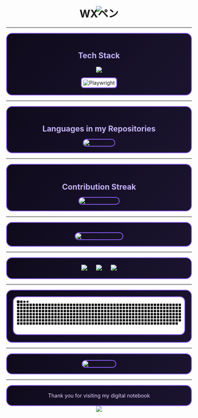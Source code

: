 <!-- ===================== MONOCHROME WAVE HEADER ===================== -->
<div align="center">
  <img src="https://capsule-render.vercel.app/api?type=waving&color=8B5CF6&height=110&section=header"/>
</div>

<h1 align="center" style="margin-top:-20px;">
 WXペン
</h1>

<hr/>

<!-- ===================== TECH STACK ===================== -->
<div align="center" style="padding:18px; border:2px solid #8B5CF6; border-radius:16px; background:linear-gradient(135deg,#0f0a1b 0%, #1b1430 100%);">
  
  ## <span style="color:#C4B5FD;">Tech Stack</span>
  
  <div align="center" style="margin-top:10px;">
    <img src="https://skillicons.dev/icons?i=java,python,js,ts,react,nodejs,nextjs,npm,yarn,bun,github,html,css,tailwind,postgresql,mysql,docker,linux,git,mongodb,django,aws,arduino,deno,vscode,postman,rust,debian,neovim,nginx" />
    <br/>
    <img src="https://playwright.dev/img/playwright-logo.svg" width="48" height="48" alt="Playwright" style="margin-top:10px; border-radius:8px; background:#ffffff; padding:6px; box-shadow:0 0 0 2px #8B5CF6 inset;"/>
  </div>
</div>

---

<!-- ===================== LANGUAGES STATS ===================== -->
<div align="center" style="padding:18px; border:2px solid #8B5CF6; border-radius:16px; background:linear-gradient(135deg,#0f0a1b 0%, #1b1430 100%);">
  
  ## <span style="color:#C4B5FD;">Languages in my Repositories</span>
  
  <a href="https://github.com/anuraghazra/github-readme-stats">
    <img src="https://github-readme-stats.vercel.app/api/top-langs/?username=Potato-pdf&layout=compact&theme=tokyonight&border_radius=12&hide_border=true&bg_color=0f0a1b&title_color=8B5CF6&text_color=C4B5FD" alt="Top Langs" style="border-radius:12px; box-shadow:0 0 0 2px #8B5CF6;"/>
  </a>
   
  <!-- Stats -->
</div>

---

<!-- ===================== STREAK STATS ===================== -->
<div align="center" style="padding:18px; border:2px solid #8B5CF6; border-radius:16px; background:linear-gradient(135deg,#0f0a1b 0%, #1b1430 100%);">
  
  ## <span style="color:#C4B5FD;">Contribution Streak</span>
  
  <a href="https://streak-stats.demolab.com?user=Potato-pdf&theme=tokyonight&hide_border=false">
    <img src="https://streak-stats.demolab.com?user=Potato-pdf&theme=tokyonight&hide_border=false" alt="GitHub Streak" style="border-radius:12px; box-shadow:0 0 0 2px #8B5CF6;"/>
  </a>
</div>

---

<!-- ===================== CODING IN ACTION ===================== -->
<div align="center" style="padding:18px; border:2px solid #8B5CF6; border-radius:16px; background:linear-gradient(135deg,#0f0a1b 0%, #1b1430 100%);">
  
  <div align="center" style="margin-top:10px;">
    <img src="https://i.makeagif.com/media/7-22-2021/wizqV-.gif" width="600" alt="Matrix Animation" style="border-radius:14px; box-shadow:0 0 0 2px #8B5CF6;"/>
  </div>
</div>

---

<!-- ===================== SOCIALS ===================== -->
<div align="center" style="padding:18px; border:2px solid #8B5CF6; border-radius:16px; background:linear-gradient(135deg,#0f0a1b 0%, #1b1430 100%);">
  <div align="center">
    <a href="https://x.com/shuan_qi?t=-Mo7aaLZli9l-W1bvxlDKA&s=09" style="margin:0 10px;">
      <img src="https://skillicons.dev/icons?i=twitter" width="50" />
    </a>
    <a href="https://www.instagram.com/cesarberrnal_crz?igsh=MTEyb3kzdHVxYmlrNQ==" style="margin:0 10px;">
      <img src="https://skillicons.dev/icons?i=instagram" width="50" />
    </a>
    <a href="https://www.facebook.com/share/1FqvLBk4Ws/" style="margin:0 10px;">
      <img src="https://skillicons.dev/icons?i=facebook" width="50" />
    </a>
  </div>
</div>

---

<!-- ===================== SNAKE ===================== -->
<div align="center" style="padding:18px; border:2px solid #8B5CF6; border-radius:16px; background:linear-gradient(135deg,#0f0a1b 0%, #1b1430 100%);">
  <img src="https://raw.githubusercontent.com/Platane/snk/output/github-contribution-grid-snake-dark.svg" alt="Snake animation" style="border-radius:12px; box-shadow:0 0 0 2px #8B5CF6;"/>
</div>

---

<!-- ===================== HACKER CAT ===================== -->
<div align="center" style="padding:18px; border:2px solid #8B5CF6; border-radius:16px; background:linear-gradient(135deg,#0f0a1b 0%, #1b1430 100%);">
  <img src="https://media.giphy.com/media/j0HjChGV0J44KrrlGv/giphy.gif" width="200px" alt="Hacker Cat" style="border-radius:14px; box-shadow:0 0 0 2px #8B5CF6;"/>
</div>

---

<!-- ===================== THANK YOU ===================== -->
<div align="center" style="padding:18px; border:2px solid #8B5CF6; border-radius:16px; background:linear-gradient(135deg,#0f0a1b 0%, #1b1430 100%); color:#E9D5FF;">
  Thank you for visiting my digital notebook
</div>

<!-- ===================== MONOCHROME WAVE FOOTER ===================== -->
<div align="center">
  <img src="https://capsule-render.vercel.app/api?type=waving&color=8B5CF6&height=90&section=footer"/>
</div>
